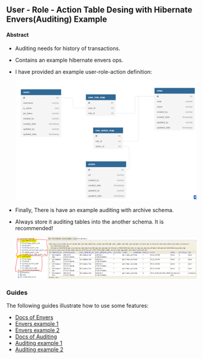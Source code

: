 ## User - Role - Action Table Desing with Hibernate Envers(Auditing) Example

#### Abstract
* Auditing needs for history of transactions.
* Contains an example hibernate envers ops.
* I have provided an example user-role-action definition:

  ![alt text](files/table_design.PNG)

* Finally, There is have an example auditing with archive schema.
* Always store it auditing tables into the another schema. It is recommended!

  ![alt text](files/Revision.PNG)


### Guides
The following guides illustrate how to use some features:

* [Docs of Envers](https://docs.jboss.org/envers/docs/)
* [Envers example 1](http://progressivecoder.com/setting-hibernate-envers-spring-boot/)
* [Envers example 2](https://www.baeldung.com/database-auditing-jpa)
* [Docs of Auditing](https://docs.spring.io/spring-data/jpa/docs/current/reference/html/#auditing)
* [Auditing example 1](https://dzone.com/articles/spring-data-jpa-auditing-automatically-the-good-stuff)
* [Auditing example 2](http://progressivecoder.com/spring-boot-jpa-auditing-example-with-auditoraware-interface/)
